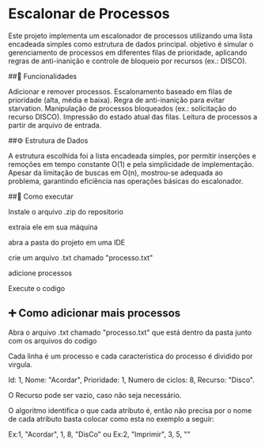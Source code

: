 # Escalonar de Processos

Este projeto implementa um escalonador de processos utilizando uma lista encadeada simples como estrutura de dados principal. 
objetivo é simular o gerenciamento de processos em diferentes filas de prioridade, 
aplicando regras de anti-inanição e controle de bloqueio por recursos (ex.: DISCO).

##🚀 Funcionalidades

Adicionar e remover processos.
Escalonamento baseado em filas de prioridade (alta, média e baixa).
Regra de anti-inanição para evitar starvation.
Manipulação de processos bloqueados (ex.: solicitação do recurso DISCO).
Impressão do estado atual das filas.
Leitura de processos a partir de arquivo de entrada.

##⚙️ Estrutura de Dados

A estrutura escolhida foi a lista encadeada simples, por permitir inserções e remoções em tempo constante O(1) e pela simplicidade de implementação. 
Apesar da limitação de buscas em O(n), mostrou-se adequada ao problema, garantindo eficiência nas operações básicas do escalonador.

##💾 Como executar 

Instale o arquivo .zip do repositorio 

extraia ele em sua máquina 

abra a pasta do projeto em uma IDE

crie um arquivo .txt chamado "processo.txt"

adicione processos 

Execute o codigo 

## ➕ Como adicionar mais processos 
Abra o arquivo .txt chamado "processo.txt" que está dentro da pasta junto com os arquivos do codigo

Cada linha é um processo e cada caracteristica do processo é dividido por virgula.

Id: 1, Nome: "Acordar", Prioridade: 1, Numero de ciclos: 8, Recurso: "Disco".

O Recurso pode ser vazio, caso não seja necessário.

O algoritmo identifica o que cada atributo é, então não precisa por o nome de cada atributo
basta colocar como esta no exemplo a seguir:

Ex:1, "Acordar", 1, 8, "DisCo"
ou
Ex:2, "Imprimir", 3, 5, "" 




